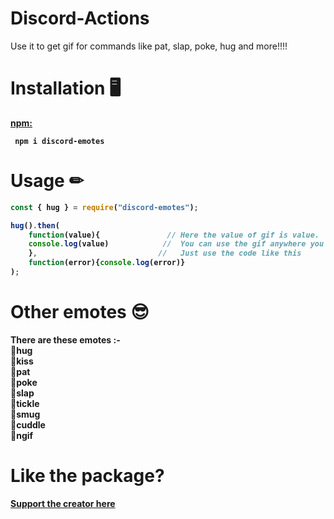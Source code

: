 # Discord-Actions
Use it to get gif for commands like pat, slap, poke, hug and more!!!!

# Installation 🖥
<b><a href = "https://www.npmjs.com/package/discord-emotes"> npm: </a><b> 
<p>
<code> npm i discord-emotes </code>

# Usage ✏
```js
const { hug } = require("discord-emotes");

hug().then(
    function(value){               // Here the value of gif is value.
    console.log(value)            //  You can use the gif anywhere you want.
    },                           //   Just use the code like this
    function(error){console.log(error)} 
);                                     
```
# Other emotes 😎
There are these emotes :- <br>
📝hug <br> 
📝kiss <br>
📝pat <br>
📝poke <br>
📝slap <br>
📝tickle <br>
📝smug <br>
📝cuddle <br>
📝ngif <br>

# Like the package?
<a href = "https://www.buymeacoffee.com/TheRamann">
Support the creator here
</a>
